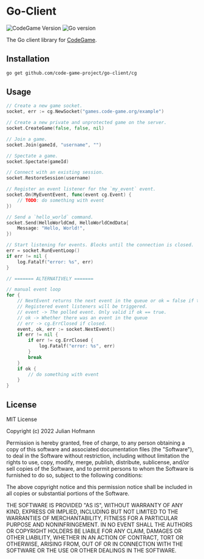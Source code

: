 # Go-Client
![CodeGame Version](https://img.shields.io/badge/CodeGame-v0.7-orange)
![Go version](https://img.shields.io/github/go-mod/go-version/code-game-project/go-client)

The Go client library for [CodeGame](https://code-game.org).

## Installation

```sh
go get github.com/code-game-project/go-client/cg
```

## Usage

```go
// Create a new game socket.
socket, err := cg.NewSocket("games.code-game.org/example")

// Create a new private and unprotected game on the server.
socket.CreateGame(false, false, nil)

// Join a game.
socket.Join(gameId, "username", "")

// Spectate a game.
socket.Spectate(gameId)

// Connect with an existing session.
socket.RestoreSession(username)

// Register an event listener for the `my_event` event.
socket.On(MyEventEvent, func(event cg.Event) {
	// TODO: do something with event
})

// Send a `hello_world` command.
socket.Send(HelloWorldCmd, HelloWorldCmdData{
	Message: "Hello, World!",
})

// Start listening for events. Blocks until the connection is closed.
err = socket.RunEventLoop()
if err != nil {
	log.Fatalf("error: %s", err)
}

// ======= ALTERNATIVELY =======

// manual event loop
for {
	// NextEvent returns the next event in the queue or ok = false if there is none.
	// Registered event listeners will be triggered.
	// event -> The polled event. Only valid if ok == true.
	// ok -> Whether there was an event in the queue
	// err -> cg.ErrClosed if closed.
	event, ok, err := socket.NextEvent()
	if err != nil {
		if err != cg.ErrClosed {
			log.Fatalf("error: %s", err)
		}
		break
	}
	if ok {
		// do something with event
	}
}
```

## License

MIT License

Copyright (c) 2022 Julian Hofmann

Permission is hereby granted, free of charge, to any person obtaining a copy
of this software and associated documentation files (the "Software"), to deal
in the Software without restriction, including without limitation the rights
to use, copy, modify, merge, publish, distribute, sublicense, and/or sell
copies of the Software, and to permit persons to whom the Software is
furnished to do so, subject to the following conditions:

The above copyright notice and this permission notice shall be included in all
copies or substantial portions of the Software.

THE SOFTWARE IS PROVIDED "AS IS", WITHOUT WARRANTY OF ANY KIND, EXPRESS OR
IMPLIED, INCLUDING BUT NOT LIMITED TO THE WARRANTIES OF MERCHANTABILITY,
FITNESS FOR A PARTICULAR PURPOSE AND NONINFRINGEMENT. IN NO EVENT SHALL THE
AUTHORS OR COPYRIGHT HOLDERS BE LIABLE FOR ANY CLAIM, DAMAGES OR OTHER
LIABILITY, WHETHER IN AN ACTION OF CONTRACT, TORT OR OTHERWISE, ARISING FROM,
OUT OF OR IN CONNECTION WITH THE SOFTWARE OR THE USE OR OTHER DEALINGS IN THE
SOFTWARE.

